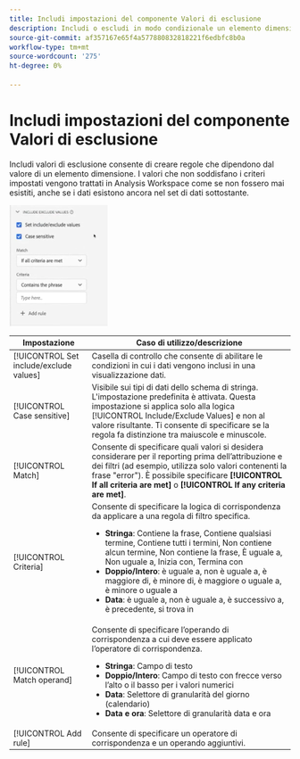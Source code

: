```yaml
---
title: Includi impostazioni del componente Valori di esclusione
description: Includi o escludi in modo condizionale un elemento dimensione a seconda del relativo valore.
source-git-commit: af357167e65f4a577880832818221f6edbfc8b0a
workflow-type: tm+mt
source-wordcount: '275'
ht-degree: 0%

---
```



# Includi impostazioni del componente Valori di esclusione

Includi valori di esclusione consente di creare regole che dipendono dal valore di un elemento dimensione. I valori che non soddisfano i criteri impostati vengono trattati in Analysis Workspace come se non fossero mai esistiti, anche se i dati esistono ancora nel set di dati sottostante.

![Includi esclusione](../assets/include-exclude.png)

| Impostazione | Caso di utilizzo/descrizione |
| --- | --- |
| [!UICONTROL Set include/exclude values] | Casella di controllo che consente di abilitare le condizioni in cui i dati vengono inclusi in una visualizzazione dati. |
| [!UICONTROL Case sensitive] | Visibile sui tipi di dati dello schema di stringa. L&#39;impostazione predefinita è attivata. Questa impostazione si applica solo alla logica [!UICONTROL Include/Exclude Values] e non al valore risultante. Ti consente di specificare se la regola fa distinzione tra maiuscole e minuscole. |
| [!UICONTROL Match] | Consente di specificare quali valori si desidera considerare per il reporting prima dell’attribuzione e dei filtri (ad esempio, utilizza solo valori contenenti la frase &quot;error&quot;). È possibile specificare **[!UICONTROL If all criteria are met]** o **[!UICONTROL If any criteria are met]**. |
| [!UICONTROL Criteria] | Consente di specificare la logica di corrispondenza da applicare a una regola di filtro specifica.<ul><li>**Stringa**: Contiene la frase, Contiene qualsiasi termine, Contiene tutti i termini, Non contiene alcun termine, Non contiene la frase, È uguale a, Non uguale a, Inizia con, Termina con</li><li>**Doppio/Intero**: è uguale a, non è uguale a, è maggiore di, è minore di, è maggiore o uguale a, è minore o uguale a</li><li>**Data**: è uguale a, non è uguale a, è successivo a, è precedente, si trova in</li></ul> |
| [!UICONTROL Match operand] | Consente di specificare l’operando di corrispondenza a cui deve essere applicato l’operatore di corrispondenza.<ul><li>**Stringa**: Campo di testo</li><li>**Doppio/Intero**: Campo di testo con frecce verso l’alto o il basso per i valori numerici</li><li>**Data**: Selettore di granularità del giorno (calendario)</li><li>**Data e ora**: Selettore di granularità data e ora</li></ul> |
| [!UICONTROL Add rule] | Consente di specificare un operatore di corrispondenza e un operando aggiuntivi. |
